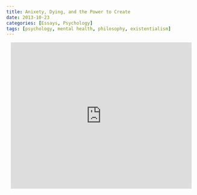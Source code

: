 ```yaml
---
title: Anixety, Dying, and the Power to Create
date: 2013-10-23
categories: [Essays, Psychology]
tags: [psychology, mental health, philosophy, existentialism]
---
```


<p style="text-align: center">
<iframe src="https://docs.google.com/presentation/d/e/2PACX-1vQC4Ug7aHIgjR250voDTG6rLDmDOJwYojbfffjC5ceK_YXXFQ9Tc4eap2w8DJpzLubPSYHHb_Khc9Fl/embed?start=false&loop=false&delayms=3000" frameborder="0" width="480" height="389" allowfullscreen="true" mozallowfullscreen="true" webkitallowfullscreen="true"></iframe>
</p>

